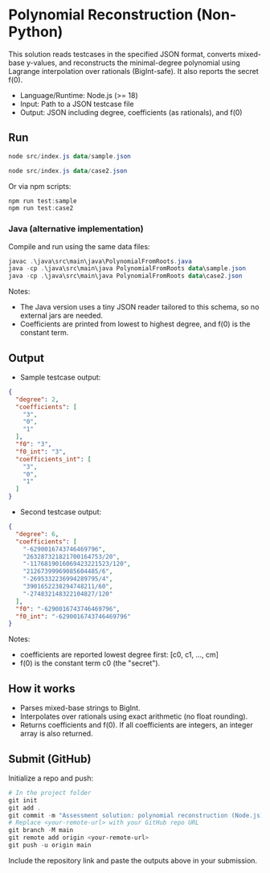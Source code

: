 # Polynomial Reconstruction (Non-Python)

This solution reads testcases in the specified JSON format, converts mixed-base y-values, and reconstructs the minimal-degree polynomial using Lagrange interpolation over rationals (BigInt-safe). It also reports the secret f(0).

- Language/Runtime: Node.js (>= 18)
- Input: Path to a JSON testcase file
- Output: JSON including degree, coefficients (as rationals), and f(0)

## Run


```powershell
node src/index.js data/sample.json
```


```powershell
node src/index.js data/case2.json
```

Or via npm scripts:

```powershell
npm run test:sample
npm run test:case2
```

### Java (alternative implementation)

Compile and run using the same data files:

```powershell
javac .\java\src\main\java\PolynomialFromRoots.java
java -cp .\java\src\main\java PolynomialFromRoots data\sample.json
java -cp .\java\src\main\java PolynomialFromRoots data\case2.json
```

Notes:

- The Java version uses a tiny JSON reader tailored to this schema, so no external jars are needed.
- Coefficients are printed from lowest to highest degree, and f(0) is the constant term.

## Output

- Sample testcase output:

```json
{
  "degree": 2,
  "coefficients": [
    "3",
    "0",
    "1"
  ],
  "f0": "3",
  "f0_int": "3",
  "coefficients_int": [
    "3",
    "0",
    "1"
  ]
}
```

- Second testcase output:

```json
{
  "degree": 6,
  "coefficients": [
    "-6290016743746469796",
    "263287321821700164753/20",
    "-1176819016069423221523/120",
    "21267399969085604485/6",
    "-2695332236994289795/4",
    "3901652238294748211/60",
    "-274832148322104827/120"
  ],
  "f0": "-6290016743746469796",
  "f0_int": "-6290016743746469796"
}
```

Notes:

- coefficients are reported lowest degree first: [c0, c1, ..., cm]
- f(0) is the constant term c0 (the "secret").

## How it works

- Parses mixed-base strings to BigInt.
- Interpolates over rationals using exact arithmetic (no float rounding).
- Returns coefficients and f(0). If all coefficients are integers, an integer array is also returned.

## Submit (GitHub)

Initialize a repo and push:

```powershell
# In the project folder
git init
git add .
git commit -m "Assessment solution: polynomial reconstruction (Node.js)"
# Replace <your-remote-url> with your GitHub repo URL
git branch -M main
git remote add origin <your-remote-url>
git push -u origin main
```

Include the repository link and paste the outputs above in your submission.

